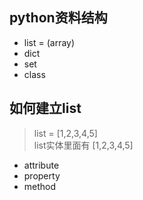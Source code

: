 ## python资料结构
* list = (array)
* dict 
* set 
* class

## 如何建立list
> list = [1,2,3,4,5]  
list实体里面有
> [1,2,3,4,5] 
* attribute
* property 
* method